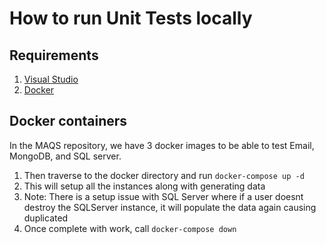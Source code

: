 # How to run Unit Tests locally

## Requirements

1. [Visual Studio](https://visualstudio.microsoft.com/downloads/)
2. [Docker](https://www.docker.com/)

## Docker containers

In the MAQS repository, we have 3 docker images to be able to test Email, MongoDB, and SQL server.

1. Then traverse to the docker directory and run `docker-compose up -d`
2. This will setup all the instances along with generating data
3. Note: There is a setup issue with SQL Server where if a user doesnt destroy the SQLServer instance, it will populate the data again causing duplicated
4. Once complete with work, call `docker-compose down`
